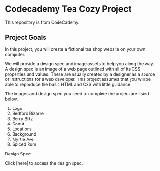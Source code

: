 # Codecademy Tea Cozy Project

This repository is from CodeCademy.

## Project Goals

In this project, you will create a fictional tea shop website on your own computer.

We will provide a design spec and image assets to help you along the way. A design spec is an image of a web page outlined with all of its CSS properties and values. These are usually created by a designer as a source of instructions for a web developer. This project assumes that you will be able to reproduce the basic HTML and CSS with little guidance.

The images and design spec you need to complete the project are listed below.

1. Logo
2. Bedford Bizarre
3. Berry Blitz
4. Donut
5. Locations
6. Background
7. Myrtle Ave
8. Spiced Rum

Design Spec:

Click [here] to access the design spec.

